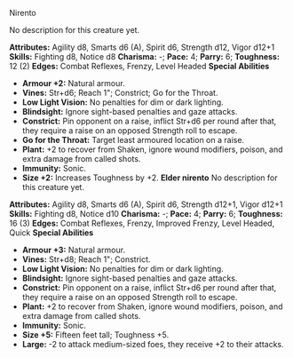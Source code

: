 Nirento

No description for this creature yet.

**Attributes:** Agility d8, Smarts d6 (A), Spirit d6, Strength d12,
Vigor d12+1
**Skills:** Fighting d8, Notice d8
**Charisma:** -; **Pace:** 4; **Parry:** 6; **Toughness:** 12 (2)
**Edges:** Combat Reflexes, Frenzy, Level Headed
**Special Abilities**
- **Armour +2:** Natural armour.
- **Vines:** Str+d6; Reach 1"; Constrict; Go for the Throat.
- **Low Light Vision:** No penalties for dim or dark lighting.
- **Blindsight:** Ignore sight-based penalties and gaze attacks.
- **Constrict:** Pin opponent on a raise, inflict Str+d6 per round after
that, they require a raise on an opposed Strength roll to escape.
- **Go for the Throat:** Target least armoured location on a raise.
- **Plant:** +2 to recover from Shaken, ignore wound modifiers, poison,
and extra damage from called shots.
- **Immunity:** Sonic.
- **Size +2:** Increases Toughness by +2.
**Elder nirento**
No description for this creature yet.

**Attributes:** Agility d8, Smarts d6 (A), Spirit d6, Strength d12+1,
Vigor d12+1
**Skills:** Fighting d8, Notice d10
**Charisma:** -; **Pace:** 4; **Parry:** 6; **Toughness:** 16 (3)
**Edges:** Combat Reflexes, Frenzy, Improved Frenzy, Level Headed,
Quick
**Special Abilities**
- **Armour +3:** Natural armour.
- **Vines:** Str+d8; Reach 1"; Constrict.
- **Low Light Vision:** No penalties for dim or dark lighting.
- **Blindsight:** Ignore sight-based penalties and gaze attacks.
- **Constrict:** Pin opponent on a raise, inflict Str+d6 per round after
that, they require a raise on an opposed Strength roll to escape.
- **Plant:** +2 to recover from Shaken, ignore wound modifiers, poison,
and extra damage from called shots.
- **Immunity:** Sonic.
- **Size +5:** Fifteen feet tall; Toughness +5.
- **Large:** -2 to attack medium-sized foes, they receive +2 to their
attacks.


